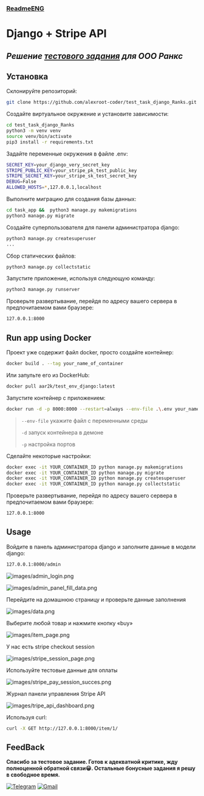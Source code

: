 ### [ReadmeENG](https://github.com/alexroot-coder/test_task_django_Ranks/blob/master/Readme.md)
# Django + Stripe API
## _Решение [тестового задания](https://github.com/alexroot-coder/test_task_django_Ranks/blob/master/Тестовое_задание_для_Python_разработчика.pdf)  для ООО Ранкс_

## Установка

Склонируйте репозиторий:
```sh
git clone https://github.com/alexroot-coder/test_task_django_Ranks.git
```
Создайте виртуальное окружение и установите зависимости:
```sh
cd test_task_django_Ranks
python3 -m venv venv
source venv/bin/activate
pip3 install -r requirements.txt
```
Задайте переменные окружения в файле .env:

```sh
SECRET_KEY=your_django_very_secret_key
STRIPE_PUBLIC_KEY=your_stripe_pk_test_public_key
STRIPE_SECRET_KEY=your_stripe_sk_test_secret_key
DEBUG=False
ALLOWED_HOSTS=*,127.0.0.1,localhost
``` 
Выполните миграцию для создания базы данных:
```sh
cd task_app &&  python3 manage.py makemigrations
python3 manage.py migrate
``` 

Создайте суперпользователя для панели администратора django:
```sh
python3 manage.py createsuperuser
...
``` 
Сбор статических файлов:
```sh
python3 manage.py collectstatic
``` 

Запустите приложение, используя следующую команду:
```sh
python3 manage.py runserver
``` 
Проверьте развертывание, перейдя по адресу вашего сервера в предпочитаемом вами браузере:
```sh
127.0.0.1:8000
```

## Run app using Docker

Проект уже содержит файл docker, просто создайте контейнер:
```sh
docker build . --tag your_name_of_container
```

Или запульте его из DockerHub:
```sh
docker pull aar2k/test_env_django:latest
```


Запустите контейнер с приложением:

```sh
docker run -d -p 8000:8000 --restart=always --env-file .\.env your_name_of_container
```

> `--env-file` укажите файл с переменными среды
> 
> `-d` запуск контейнера в демоне
>
> `-p` настройка портов

Сделайте некоторые настройки:
```sh
docker exec -it YOUR_CONTAINER_ID python manage.py makemigrations
docker exec -it YOUR_CONTAINER_ID python manage.py migrate
docker exec -it YOUR_CONTAINER_ID python manage.py createsuperuser
docker exec -it YOUR_CONTAINER_ID python manage.py collectstatic 
```

Проверьте развертывание, перейдя по адресу вашего сервера в предпочитаемом вами браузере:

```sh
127.0.0.1:8000
```
## Usage

Войдите в панель администратора django и заполните данные в модели django:
```sh
127.0.0.1:8000/admin
```
![images/admin_login.png](images/admin_login.png)

![images/admin_panel_fill_data.png](images/admin_panel_fill_data.png)

Перейдите на домашнюю страницу и проверьте данные заполнения

![images/data.png](images/data.png)

Выберите любой товар и нажмите кнопку «buy»

![images/item_page.png](images/item_page.png)

У нас есть stripe checkout session 

![images/stripe_session_page.png](images/stripe_session_page.png)

Используйте тестовые данные для оплаты

![images/stripe_pay_session_succes.png](images/stripe_pay_session_succes.png)

Журнал панели управления Stripe API

![images/tripe_api_dashboard.png](images/stripe_api_dashboard.png)

Используя curl:

```sh
curl -X GET http://127.0.0.1:8000/item/1/
```

## FeedBack

**Спасибо за тестовое задание. Готов к адекватной критике, жду полноценной обратной связи😀. Остальные бонусные задания я решу в свободное время.**

[![Telegram](https://img.shields.io/badge/Telegram-2CA5E0?style=for-the-badge&logo=telegram&logoColor=white)](https://t.me/yavamnerobot)
[![Gmail](https://img.shields.io/badge/Gmail-D14836?style=for-the-badge&logo=gmail&logoColor=white)](mailto:alexrozhentsev@gmail.com)


